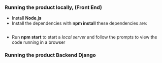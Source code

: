 ### Running the product locally, (Front End)

* Install **Node.js**
* Install the dependencies with **npm install** these dependencies are:
```

```
* Run **npm start** to start a *local server* and follow the prompts to view the code running in a browser



### Running the product Backend Django
